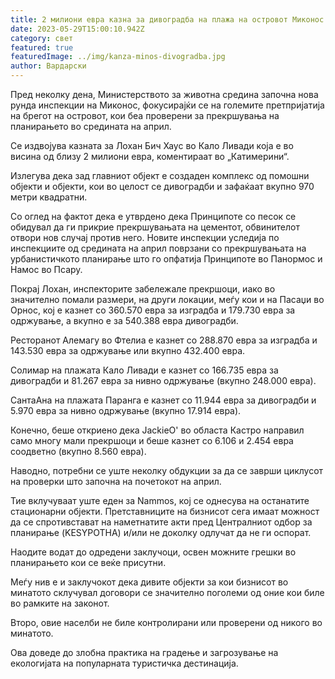 ```yaml
---
title: 2 милиони евра казна за дивоградба на плажа на островот Миконос
date: 2023-05-29T15:00:10.942Z
category: свет
featured: true
featuredImage: ../img/kanza-minos-divogradba.jpg
author: Вардарски
---
```

Пред неколку дена, Министерството за животна средина започна нова рунда инспекции на Миконос, фокусирајќи се на големите претпријатија на брегот на островот, кои беа проверени за прекршувања на планирањето во средината на април.

Се издвојува казната за Лохан Бич Хаус во Кало Ливади која е во висина од близу 2 милиони евра, коментираат во „Катимерини“.

Излегува дека зад главниот објект е создаден комплекс од помошни објекти и објекти, кои во целост се дивоградби и зафаќаат вкупно 970 метри квадратни.

Со оглед на фактот дека е утврдено дека Принципоте со песок се обидувал да ги прикрие прекршувањата на цементот, обвинителот отвори нов случај против него. Новите инспекции уследија по инспекциите од средината на април поврзани со прекршувањата на урбанистичкото планирање што го опфатија Принципоте во Панормос и Намос во Псару.

Покрај Лохан, инспекторите забележале прекршоци, иако во значително помали размери, на други локации, меѓу кои и на Пасаџи во Орнос, кој е казнет со 360.570 евра за изградба и 179.730 евра за одржување, а вкупно е за 540.388 евра дивоградби.

Ресторанот Алемагу во Фтелиа е казнет со 288.870 евра за изградба и 143.530 евра за одржување или вкупно 432.400 евра.

Солимар на плажата Кало Ливади е казнет со 166.735 евра за дивоградби и 81.267 евра за нивно одржување (вкупно 248.000 евра).

СантаАна на плажата Паранга е казнет со 11.944 евра за дивоградби и 5.970 евра за нивно одржување (вкупно 17.914 евра).

Конечно, беше откриено дека JackieO' во областа Кастро направил само многу мали прекршоци и беше казнет со 6.106 и 2.454 евра соодветно (вкупно 8.560 евра).

Наводно, потребни се уште неколку обдукции за да се заврши циклусот на проверки што започна на почетокот на април.

Тие вклучуваат уште еден за Nammos, кој се однесува на останатите стационарни објекти. Претставниците на бизнисот сега имаат можност да се спротивстават на наметнатите акти пред Централниот одбор за планирање (KESYPOTHA) и/или не доколку одлучат да не ги оспорат.

Наодите водат до одредени заклучоци, освен можните грешки во планирањето кои се веќе присутни.

Меѓу нив е и заклучокот дека дивите објекти за кои бизнисот во минатото склучувал договори се значително поголеми од оние кои биле во рамките на законот.

Второ, овие населби не биле контролирани или проверени од никого во минатото.

Ова доведе до злобна практика на градење и загрозување на екологијата на популарната туристичка дестинација.